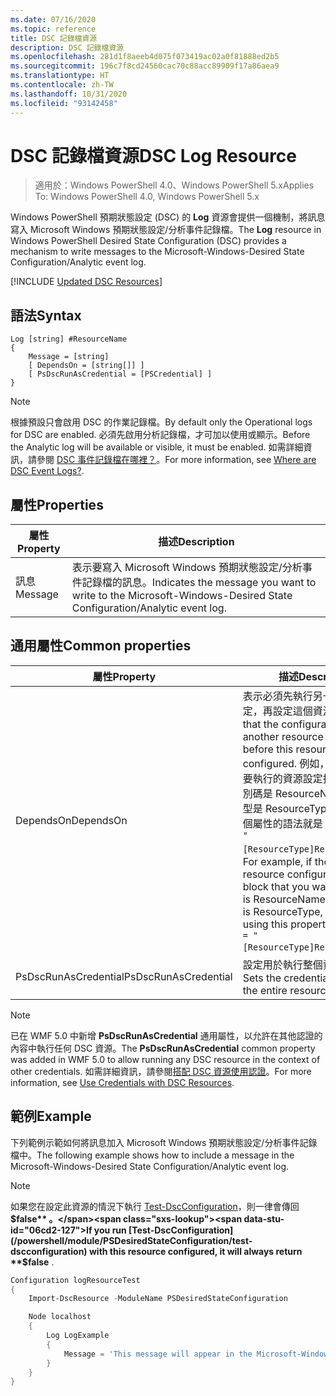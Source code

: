 ```yaml
---
ms.date: 07/16/2020
ms.topic: reference
title: DSC 記錄檔資源
description: DSC 記錄檔資源
ms.openlocfilehash: 281d1f8aeeb4d075f073419ac02a0f81888ed2b5
ms.sourcegitcommit: 196c7f8cd24560cac70c88acc89909f17a86aea9
ms.translationtype: HT
ms.contentlocale: zh-TW
ms.lasthandoff: 10/31/2020
ms.locfileid: "93142458"
---
```

# <a name="dsc-log-resource"></a><span data-ttu-id="06cd2-103">DSC 記錄檔資源</span><span class="sxs-lookup"><span data-stu-id="06cd2-103">DSC Log Resource</span></span>

> <span data-ttu-id="06cd2-104">適用於：Windows PowerShell 4.0、Windows PowerShell 5.x</span><span class="sxs-lookup"><span data-stu-id="06cd2-104">Applies To: Windows PowerShell 4.0, Windows PowerShell 5.x</span></span>

<span data-ttu-id="06cd2-105">Windows PowerShell 預期狀態設定 (DSC) 的 **Log** 資源會提供一個機制，將訊息寫入 Microsoft Windows 預期狀態設定/分析事件記錄檔。</span><span class="sxs-lookup"><span data-stu-id="06cd2-105">The **Log** resource in Windows PowerShell Desired State Configuration (DSC) provides a mechanism to write messages to the Microsoft-Windows-Desired State Configuration/Analytic event log.</span></span>

[!INCLUDE [Updated DSC Resources](../../../../../includes/dsc-resources.md)]

## <a name="syntax"></a><span data-ttu-id="06cd2-106">語法</span><span class="sxs-lookup"><span data-stu-id="06cd2-106">Syntax</span></span>

```Syntax
Log [string] #ResourceName
{
    Message = [string]
    [ DependsOn = [string[]] ]
    [ PsDscRunAsCredential = [PSCredential] ]
}
```

> [!NOTE]
> <span data-ttu-id="06cd2-107">根據預設只會啟用 DSC 的作業記錄檔。</span><span class="sxs-lookup"><span data-stu-id="06cd2-107">By default only the Operational logs for DSC are enabled.</span></span> <span data-ttu-id="06cd2-108">必須先啟用分析記錄檔，才可加以使用或顯示。</span><span class="sxs-lookup"><span data-stu-id="06cd2-108">Before the Analytic log will be available or visible, it must be enabled.</span></span> <span data-ttu-id="06cd2-109">如需詳細資訊，請參閱 [DSC 事件記錄檔在哪裡？](../../../troubleshooting/troubleshooting.md#where-are-dsc-event-logs)。</span><span class="sxs-lookup"><span data-stu-id="06cd2-109">For more information, see [Where are DSC Event Logs?](../../../troubleshooting/troubleshooting.md#where-are-dsc-event-logs).</span></span>

## <a name="properties"></a><span data-ttu-id="06cd2-110">屬性</span><span class="sxs-lookup"><span data-stu-id="06cd2-110">Properties</span></span>

| <span data-ttu-id="06cd2-111">屬性</span><span class="sxs-lookup"><span data-stu-id="06cd2-111">Property</span></span> |                                                   <span data-ttu-id="06cd2-112">描述</span><span class="sxs-lookup"><span data-stu-id="06cd2-112">Description</span></span>                                                    |
| -------- | ---------------------------------------------------------------------------------------------------------------- |
| <span data-ttu-id="06cd2-113">訊息</span><span class="sxs-lookup"><span data-stu-id="06cd2-113">Message</span></span>  | <span data-ttu-id="06cd2-114">表示要寫入 Microsoft Windows 預期狀態設定/分析事件記錄檔的訊息。</span><span class="sxs-lookup"><span data-stu-id="06cd2-114">Indicates the message you want to write to the Microsoft-Windows-Desired State Configuration/Analytic event log.</span></span> |

## <a name="common-properties"></a><span data-ttu-id="06cd2-115">通用屬性</span><span class="sxs-lookup"><span data-stu-id="06cd2-115">Common properties</span></span>

|       <span data-ttu-id="06cd2-116">屬性</span><span class="sxs-lookup"><span data-stu-id="06cd2-116">Property</span></span>       |                                                                                                                                                          <span data-ttu-id="06cd2-117">描述</span><span class="sxs-lookup"><span data-stu-id="06cd2-117">Description</span></span>                                                                                                                                                           |
| -------------------- | ------------------------------------------------------------------------------------------------------------------------------------------------------------------------------------------------------------------------------------------------------------------------------------------------------------------------------ |
| <span data-ttu-id="06cd2-118">DependsOn</span><span class="sxs-lookup"><span data-stu-id="06cd2-118">DependsOn</span></span>            | <span data-ttu-id="06cd2-119">表示必須先執行另一個資源的設定，再設定這個資源。</span><span class="sxs-lookup"><span data-stu-id="06cd2-119">Indicates that the configuration of another resource must run before this resource is configured.</span></span> <span data-ttu-id="06cd2-120">例如，如果第一個想要執行的資源設定指令碼區塊識別碼是 ResourceName，而其類型是 ResourceType，則使用這個屬性的語法就是 `DependsOn = "[ResourceType]ResourceName"`。</span><span class="sxs-lookup"><span data-stu-id="06cd2-120">For example, if the ID of the resource configuration script block that you want to run first is ResourceName and its type is ResourceType, the syntax for using this property is `DependsOn = "[ResourceType]ResourceName"`.</span></span> |
| <span data-ttu-id="06cd2-121">PsDscRunAsCredential</span><span class="sxs-lookup"><span data-stu-id="06cd2-121">PsDscRunAsCredential</span></span> | <span data-ttu-id="06cd2-122">設定用於執行整個資源的認證。</span><span class="sxs-lookup"><span data-stu-id="06cd2-122">Sets the credential for running the entire resource as.</span></span>                                                                                                                                                                                                                                                                        |

> [!NOTE]
> <span data-ttu-id="06cd2-123">已在 WMF 5.0 中新增 **PsDscRunAsCredential** 通用屬性，以允許在其他認證的內容中執行任何 DSC 資源。</span><span class="sxs-lookup"><span data-stu-id="06cd2-123">The **PsDscRunAsCredential** common property was added in WMF 5.0 to allow running any DSC resource in the context of other credentials.</span></span> <span data-ttu-id="06cd2-124">如需詳細資訊，請參閱[搭配 DSC 資源使用認證](../../../configurations/runasuser.md)。</span><span class="sxs-lookup"><span data-stu-id="06cd2-124">For more information, see [Use Credentials with DSC Resources](../../../configurations/runasuser.md).</span></span>

## <a name="example"></a><span data-ttu-id="06cd2-125">範例</span><span class="sxs-lookup"><span data-stu-id="06cd2-125">Example</span></span>

<span data-ttu-id="06cd2-126">下列範例示範如何將訊息加入 Microsoft Windows 預期狀態設定/分析事件記錄檔中。</span><span class="sxs-lookup"><span data-stu-id="06cd2-126">The following example shows how to include a message in the Microsoft-Windows-Desired State Configuration/Analytic event log.</span></span>

> [!NOTE]
> <span data-ttu-id="06cd2-127">如果您在設定此資源的情況下執行 [Test-DscConfiguration](/powershell/module/PSDesiredStateConfiguration/test-dscconfiguration)，則一律會傳回 **$false** 。</span><span class="sxs-lookup"><span data-stu-id="06cd2-127">If you run [Test-DscConfiguration](/powershell/module/PSDesiredStateConfiguration/test-dscconfiguration) with this resource configured, it will always return **$false** .</span></span>

```powershell
Configuration logResourceTest
{
    Import-DscResource -ModuleName PSDesiredStateConfiguration

    Node localhost
    {
        Log LogExample
        {
            Message = 'This message will appear in the Microsoft-Windows-Desired State Configuration/Analytic event log.'
        }
    }
}
```
